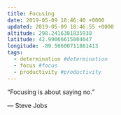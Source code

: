 ```yaml
---
title: Focusing
date: 2019-05-09 18:46:40 +0000
updated: 2019-05-09 18:46:55 +0000
altitude: 298.2416381835938
latitude: 42.99066615004047
longitude: -89.56600711881413
tags:
  - determination #determination
  - focus #focus
  - productivity #productivity
---
```

“Focusing is about saying no.”
— Steve Jobs